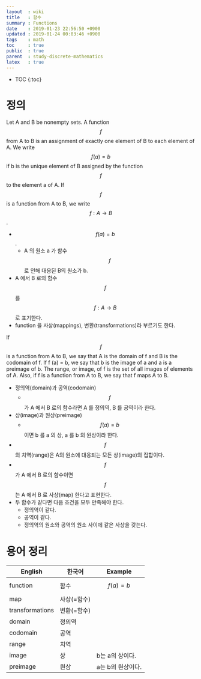 ```yaml
---
layout  : wiki
title   : 함수
summary : Functions
date    : 2019-01-23 22:56:50 +0900
updated : 2019-01-24 00:03:46 +0900
tags    : math
toc     : true
public  : true
parent  : study-discrete-mathematics
latex   : true
---
```

* TOC
{:toc}

# 정의

>
Let A and B be nonempty sets.
A function $$f$$ from A to B is an assignment of exactly one element of B to each element of A.
We write $$f(a) = b$$ if b is the unique element of B assigned by the function $$f$$ to the element a of A. If $$f$$ is a function from A to B, we write $$f : A → B$$.

* $$ f(a) = b $$.
    * A 의 원소 a 가 함수 $$ f $$로 인해 대응된 B의 원소가 b.
* A 에서 B 로의 함수 $$f$$ 를 $$ f : A → B $$ 로 표기한다.
* function 을 사상(mappings), 변환(transformations)라 부르기도 한다.

>
If $$f$$ is a function from A to B, we say that A is the domain of f and B is the codomain of f.
If f (a) = b, we say that b is the image of a and a is a preimage of b.
The range, or image, of f is the set of all images of elements of A.
Also, if f is a function from A to B, we say that f maps A to B.

* 정의역(domain)과 공역(codomain)
    * $$ f $$ 가 A 에서 B 로의 함수라면 A 를 정의역, B 를 공역이라 한다.
* 상(image)과 원상(preimage)
    * $$ f(a) = b $$ 이면 b 를 a 의 상, a 를 b 의 원상이라 한다.
* $$ f $$의 치역(range)은 A의 원소에 대응되는 모든 상(image)의 집합이다.
* $$ f $$가 A 에서 B 로의 함수이면 $$ f $$는 A 에서 B 로 사상(map) 한다고 표현한다.
* 두 함수가 같다면 다음 조건을 모두 만족해야 한다.
    * 정의역이 같다.
    * 공역이 같다.
    * 정의역의 원소와 공역의 원소 사이에 같은 사상을 갖는다.

# 용어 정리

| English         | 한국어      | Example           |
|-----------------|-------------|-------------------|
| function        | 함수        | $$ f(a) = b $$    |
| map             | 사상(=함수) |                   |
| transformations | 변환(=함수) |                   |
| domain          | 정의역      |                   |
| codomain        | 공역        |                   |
| range           | 치역        |                   |
| image           | 상          | b는 a의 상이다.   |
| preimage        | 원상        | a는 b의 원상이다. |
